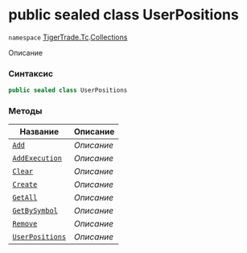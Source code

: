 
# public sealed class UserPositions
`namespace` [TigerTrade.Tc](../../TigerTrade.Tc.md).[Collections](../../TigerTrade.Tc/Collections.md)



Описание

### Синтаксис
```csharp
public sealed class UserPositions
```


### Методы
| Название | Описание |
| --- | --- |
| [`Add`](./UserPositions.cs/Методы/Add.md) | *Описание* |
| [`AddExecution`](./UserPositions.cs/Методы/AddExecution.md) | *Описание* |
| [`Clear`](./UserPositions.cs/Методы/Clear.md) | *Описание* |
| [`Create`](./UserPositions.cs/Методы/Create.md) | *Описание* |
| [`GetAll`](./UserPositions.cs/Методы/GetAll.md) | *Описание* |
| [`GetBySymbol`](./UserPositions.cs/Методы/GetBySymbol.md) | *Описание* |
| [`Remove`](./UserPositions.cs/Методы/Remove.md) | *Описание* |
| [`UserPositions`](./UserPositions.cs/Методы/UserPositions.md) | *Описание* |




